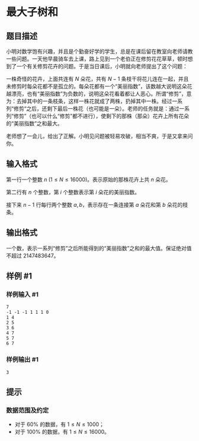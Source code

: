 # 最大子树和

## 题目描述

小明对数学饱有兴趣，并且是个勤奋好学的学生，总是在课后留在教室向老师请教一些问题。一天他早晨骑车去上课，路上见到一个老伯正在修剪花花草草，顿时想到了一个有关修剪花卉的问题。于是当日课后，小明就向老师提出了这个问题：

一株奇怪的花卉，上面共连有 $N$ 朵花，共有 $N-1$ 条枝干将花儿连在一起，并且未修剪时每朵花都不是孤立的。每朵花都有一个“美丽指数”，该数越大说明这朵花越漂亮，也有“美丽指数”为负数的，说明这朵花看着都让人恶心。所谓“修剪”，意为：去掉其中的一条枝条，这样一株花就成了两株，扔掉其中一株。经过一系列“修剪“之后，还剩下最后一株花（也可能是一朵）。老师的任务就是：通过一系列“修剪”（也可以什么“修剪”都不进行），使剩下的那株（那朵）花卉上所有花朵的“美丽指数”之和最大。

老师想了一会儿，给出了正解。小明见问题被轻易攻破，相当不爽，于是又拿来问你。

## 输入格式

第一行一个整数 $n\ (1\le N\le 16000)$。表示原始的那株花卉上共 $n$ 朵花。

第二行有 $n$ 个整数，第 $i$ 个整数表示第 $i$ 朵花的美丽指数。

接下来 $n-1$ 行每行两个整数 $a,b$，表示存在一条连接第 $a$ 朵花和第 $b$ 朵花的枝条。

## 输出格式

一个数，表示一系列“修剪”之后所能得到的“美丽指数”之和的最大值。保证绝对值不超过 $2147483647$。

## 样例 #1

### 样例输入 #1

```
7
-1 -1 -1 1 1 1 0
1 4
2 5
3 6
4 7
5 7
6 7
```

### 样例输出 #1

```
3
```

## 提示

### 数据范围及约定

- 对于 $60\%$ 的数据，有 $1\le N\le 1000$；
- 对于 $100\%$ 的数据，有 $1\le N\le 16000$。